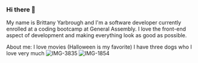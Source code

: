 ### Hi there 👋

My name is Brittany Yarbrough and I'm a software developer currently enrolled at a coding bootcamp at General Assembly. I love the front-end aspect of development and making everything look as good as possible. 

About me:
I love movies (Halloween is my favorite)
I have three dogs who I love very much
![IMG-3835](https://user-images.githubusercontent.com/110944297/192166870-250f230f-2d8d-4f89-9f7e-f21451ed3709.jpg)
![IMG-1854](https://user-images.githubusercontent.com/110944297/192166891-1fb32601-6020-4fb9-9dae-f7923aa0506d.jpg)



<!--
**brittmyar/brittmyar** is a ✨ _special_ ✨ repository because its `README.md` (this file) appears on your GitHub profile.

Here are some ideas to get you started:

- 🔭 I’m currently working on ...
- 🌱 I’m currently learning ...
- 👯 I’m looking to collaborate on ...
- 🤔 I’m looking for help with ...
- 💬 Ask me about ...
- 📫 How to reach me: ...
- 😄 Pronouns: ...
- ⚡ Fun fact: ...
-->
